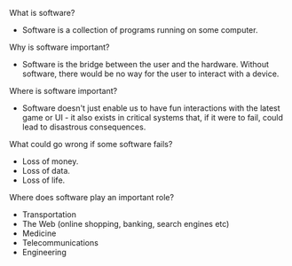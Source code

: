 What is software?

- Software is a collection of programs running on some computer.

Why is software important?

- Software is the bridge between the user and the hardware. Without software, there would be no way for the user to interact with a device.

Where is software important?

- Software doesn't just enable us to have fun interactions with the latest game or UI - it also exists in critical systems that, if it were to fail, could lead to disastrous consequences.

What could go wrong if some software fails?

- Loss of money.
- Loss of data.
- Loss of life.

Where does software play an important role?

- Transportation
- The Web (online shopping, banking, search engines etc) 
- Medicine
- Telecommunications
- Engineering




